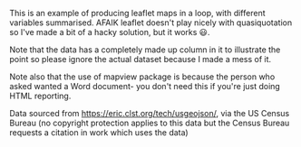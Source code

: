 
This is an example of producing leaflet maps in a loop, with different variables summarised. AFAIK leaflet doesn't play nicely with quasiquotation so I've made a bit of a hacky solution, but it works :smiley:.

Note that the data has a completely made up column in it to illustrate the point so please ignore the actual dataset because I made a mess of it.

Note also that the use of mapview package is because the person who asked wanted a Word document- you don't need this if you're just doing HTML reporting.

Data sourced from https://eric.clst.org/tech/usgeojson/, via the US Census Bureau (no copyright protection applies to this data but the Census Bureau requests a citation in work which uses the data)
